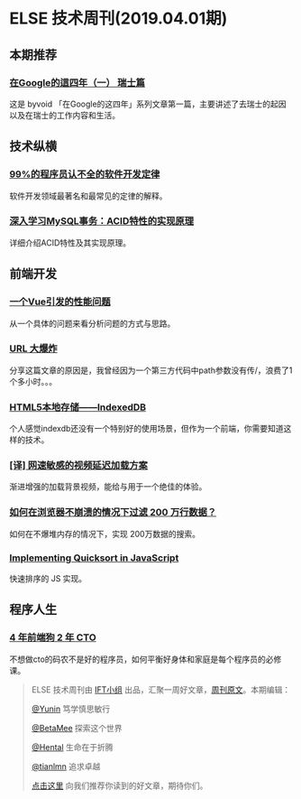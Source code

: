 # ELSE 技术周刊(2019.04.01期)

## 本期推荐

### [在Google的這四年（一） 瑞士篇](https://www.byvoid.com/zhs/blog/4-years-at-google-1)

这是 byvoid 「在Google的这四年」系列文章第一篇，主要讲述了去瑞士的起因以及在瑞士的工作内容和生活。

## 技术纵横

### [99%的程序员认不全的软件开发定律](https://mp.weixin.qq.com/s/bBAHYLxq9JI6Ew6VRqnlOA)

软件开发领域最著名和最常见的定律的解释。

### [深入学习MySQL事务：ACID特性的实现原理](https://juejin.im/post/5c9cb91d5188251cea0abbd7)

详细介绍ACID特性及其实现原理。

## 前端开发

### [一个Vue引发的性能问题](https://www.yinchengli.com/2019/03/24/vue-performance-problem/)

从一个具体的问题来看分析问题的方式与思路。

### [URL 大爆炸](https://juejin.im/post/5c9d2ed3e51d45386c068d0f)

分享这篇文章的原因是，我曾经因为一个第三方代码中path参数没有传/，浪费了1个多小时。。。

### [HTML5本地存储——IndexedDB](https://www.cnblogs.com/dolphinX/p/3415761.html)

个人感觉indexdb还没有一个特别好的使用场景，但作为一个前端，你需要知道这样的技术。

### [[译] 网速敏感的视频延迟加载方案](https://github.com/CtripFE/fe-weekly/issues/104)

渐进增强的加载背景视频，能给与用于一个绝佳的体验。

### [如何在浏览器不崩溃的情况下过滤 200 万行数据？](https://www.infoq.cn/article/CBx*Ke3jafIVm1vDRKZh)

如何在不爆堆内存的情况下，实现 200万数据的搜索。

### [Implementing Quicksort in JavaScript](https://medium.com/predict/implementing-quicksort-in-javascript-1874569ffaea)

快速排序的 JS 实现。

## 程序人生

### [4 年前端狗 2 年 CTO](https://juejin.im/post/5c99bd58f265da60ef6358be)

不想做cto的码农不是好的程序员，如何平衡好身体和家庭是每个程序员的必修课。

> ELSE 技术周刊由 [IFT小组](https://github.com/CtripFE) 出品，汇聚一周好文章，[周刊原文](https://zhuanlan.zhihu.com/p/60990005)。本期编辑：
>
> [@Yunin](https://github.com/Yunin) 笃学慎思敏行
>
> [@BetaMee](https://github.com/BetaMee) 探索这个世界
>
> [@Hental](https://github.com/Hental) 生命在于折腾
>
> [@tianlmn](https://github.com/tianlmn) 追求卓越
>
> [点击这里](https://github.com/CtripFE/fe-weekly/issues) 向我们推荐你读到的好文章，期待你们。
